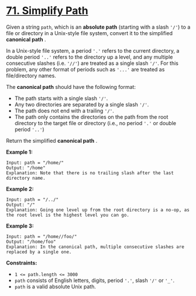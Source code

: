 # [71. Simplify Path](https://leetcode.com/problems/simplify-path/description/)

Given a string `path`, which is an **absolute path**  (starting with a slash `'/'`) to a file or directory in a Unix-style file system, convert it to the simplified **canonical path** .

In a Unix-style file system, a period `'.'` refers to the current directory, a double period `'..'` refers to the directory up a level, and any multiple consecutive slashes (i.e. `'//'`) are treated as a single slash `'/'`. For this problem, any other format of periods such as `'...'` are treated as file/directory names.

The **canonical path**  should have the following format:

- The path starts with a single slash `'/'`.
- Any two directories are separated by a single slash `'/'`.
- The path does not end with a trailing `'/'`.
- The path only contains the directories on the path from the root directory to the target file or directory (i.e., no period `'.'` or double period `'..'`)

Return the simplified **canonical path** .

**Example 1:** 

```
Input: path = "/home/"
Output: "/home"
Explanation: Note that there is no trailing slash after the last directory name.
```

**Example 2:** 

```
Input: path = "/../"
Output: "/"
Explanation: Going one level up from the root directory is a no-op, as the root level is the highest level you can go.
```

**Example 3:** 

```
Input: path = "/home//foo/"
Output: "/home/foo"
Explanation: In the canonical path, multiple consecutive slashes are replaced by a single one.
```

**Constraints:** 

- `1 <= path.length <= 3000`
- `path` consists of English letters, digits, period `'.'`, slash `'/'` or `'_'`.
- `path` is a valid absolute Unix path.